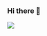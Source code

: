 ### Hi there 👋
<a href="javascript: alert('1');" target="_blank"><img src="https://img.shields.io/badge/뱃지레이블-배경색?style=뱃지모양&logo=로고&logoColor=61DAFB"/></a>
<!--
**kayheypark/kayheypark** is a ✨ _special_ ✨ repository because its `README.md` (this file) appears on your GitHub profile.

Here are some ideas to get you started:

- 🔭 I’m currently working on ...
- 🌱 I’m currently learning ...
- 👯 I’m looking to collaborate on ...
- 🤔 I’m looking for help with ...
- 💬 Ask me about ...
- 📫 How to reach me: ...
- 😄 Pronouns: ...
- ⚡ Fun fact: ...
-->
